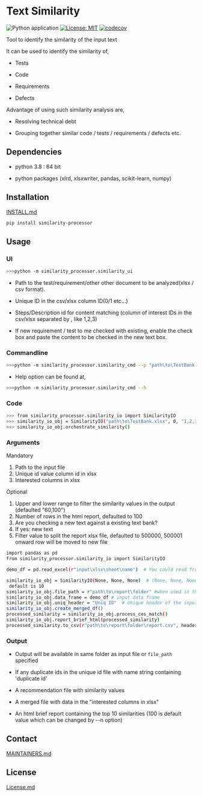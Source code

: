 # Text Similarity

![Python application](https://github.com/philips-software/TextSimilarityProcessor/workflows/Python%20application/badge.svg)
[![License: MIT](https://img.shields.io/badge/License-MIT-yellow.svg)](https://opensource.org/licenses/MIT)
[![codecov](https://codecov.io/gh/philips-software/TextSimilarityProcessor/branch/master/graph/badge.svg)](https://codecov.io/gh/philips-software/TextSimilarityProcessor)

Tool to identify the similarity of the input text

It can be used to identify the similarity of,

- Tests  

- Code  

- Requirements  

- Defects  

Advantage of using such similarity analysis are,

- Resolving technical debt  

- Grouping together similar code / tests / requirements / defects etc.  
  
## Dependencies

- python 3.8 : 64 bit  

- python packages (xlrd, xlsxwriter, pandas, scikit-learn, numpy)  

## Installation
  
[INSTALL.md](INSTALL.md)

```sh
pip install similarity-processor
```

## Usage

### UI

```sh
>>>python -m similarity_processor.similarity_ui
```

- Path to the test/requirement/other other document to be
 analyzed(xlsx / csv format).  

- Unique ID in the csv/xlsx column ID(0/1 etc...)  

- Steps/Description id for content matching (column of interest IDs
 in the csv/xlsx separated by , like 1,2,3)  

- If new requirement / test to me checked with existing, enable the
 check box and paste the content to be checked in the new text box.  

### Commandline

```sh
>>>python -m similarity_processor.similarity_cmd --p "path\to\TestBank.xlsx" --u 0 --c "1,2,3" --n 8
```

- Help option can be found at,  

```sh
>>>python -m similarity_processor.similarity_cmd --h
```

### Code

```sh
>>> from similarity_processor.similarity_io import SimilarityIO
>>> similarity_io_obj = SimilarityIO("path\to\TestBank.xlsx", 0, "1,2,3")
>>> similarity_io_obj.orchestrate_similarity()
```

### Arguments

Mandatory

1. Path to the input file
2. Unique id value column id in xlsx  
3. Interested columns in xlsx  

Optional

1. Upper and lower range to filter the similarity values in the output
   (defaulted "60,100")
2. Number of rows in the html report, defaulted to 100  
3. Are you checking a new text against a existing text bank?
4. If yes: new text
5. Filter value to split the report xlsx file, defaulted to 500000,
   500001 onward row will be moved to new file

```sh
import pandas as pd
from similarity_processor.similarity_io import SimilarityIO

demo_df = pd.read_excel(r"input\xlsx\sheet\name")  # You could read from any input source

similarity_io_obj = SimilarityIO(None, None, None)  # (None, None, None, 200) =>200 = The brief html report rows
 default is 10  
similarity_io_obj.file_path = r"path\to\report\folder" #when used in this format, else input file path to read data
similarity_io_obj.data_frame = demo_df # input data frame
similarity_io_obj.uniq_header = "Uniq ID"  # Unique header of the input data frame (string)
similarity_io_obj.create_merged_df()
processed_similarity = similarity_io_obj.process_cos_match()
similarity_io_obj.report_brief_html(processed_similarity)
processed_similarity.to_csv(r"path\to\report\folder\report.csv", header=True)
```

### Output
  
- Output will be available in same folder as input file or  `file_path`
 specified  

- If any duplicate ids in the unique id file with name string containing
 'duplicate id'  

- A recommendation file with similarity values  

- A merged file with data in the "interested columns in xlsx"  

- An html brief report containing the top 10 similarities
 (100 is default value which can be changed by --n option)  

## Contact

[MAINTAINERS.md](MAINTAINERS.md)  

## License

[License.md](LICENSE.md)
